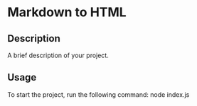 # Markdown to HTML

## Description

A brief description of your project.

## Usage

To start the project, run the following command:
node index.js
